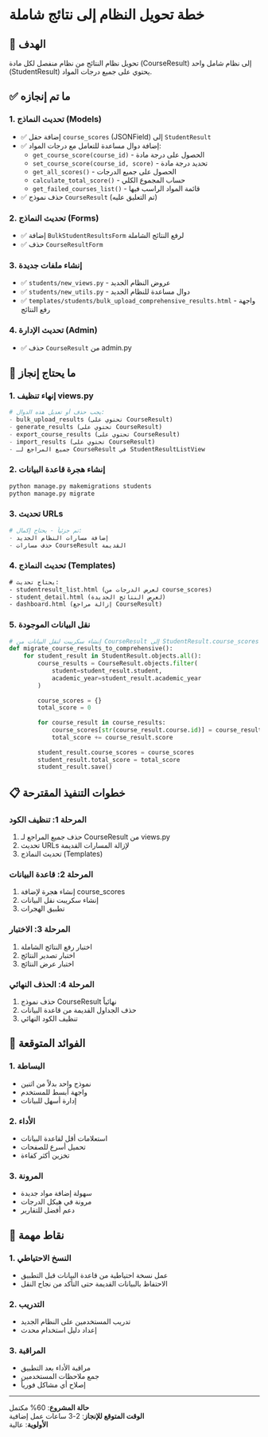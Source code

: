 # خطة تحويل النظام إلى نتائج شاملة

## 🎯 الهدف
تحويل نظام النتائج من نظام منفصل لكل مادة (CourseResult) إلى نظام شامل واحد (StudentResult) يحتوي على جميع درجات المواد.

## ✅ ما تم إنجازه

### 1. **تحديث النماذج (Models)**
- ✅ إضافة حقل `course_scores` (JSONField) إلى `StudentResult`
- ✅ إضافة دوال مساعدة للتعامل مع درجات المواد:
  - `get_course_score(course_id)` - الحصول على درجة مادة
  - `set_course_score(course_id, score)` - تحديد درجة مادة
  - `get_all_scores()` - الحصول على جميع الدرجات
  - `calculate_total_score()` - حساب المجموع الكلي
  - `get_failed_courses_list()` - قائمة المواد الراسب فيها
- ✅ حذف نموذج `CourseResult` (تم التعليق عليه)

### 2. **تحديث النماذج (Forms)**
- ✅ إضافة `BulkStudentResultsForm` لرفع النتائج الشاملة
- ✅ حذف `CourseResultForm`

### 3. **إنشاء ملفات جديدة**
- ✅ `students/new_views.py` - عروض النظام الجديد
- ✅ `students/new_utils.py` - دوال مساعدة للنظام الجديد
- ✅ `templates/students/bulk_upload_comprehensive_results.html` - واجهة رفع النتائج

### 4. **تحديث الإدارة (Admin)**
- ✅ حذف `CourseResult` من admin.py

## 🔄 ما يحتاج إنجاز

### 1. **إنهاء تنظيف views.py**
```python
# يجب حذف أو تعديل هذه الدوال:
- bulk_upload_results (تحتوي على CourseResult)
- generate_results (تحتوي على CourseResult) 
- export_course_results (تحتوي على CourseResult)
- import_results (تحتوي على CourseResult)
- جميع المراجع لـ CourseResult في StudentResultListView
```

### 2. **إنشاء هجرة قاعدة البيانات**
```bash
python manage.py makemigrations students
python manage.py migrate
```

### 3. **تحديث URLs**
```python
# تم جزئياً - يحتاج إكمال:
- إضافة مسارات النظام الجديد
- حذف مسارات CourseResult القديمة
```

### 4. **تحديث النماذج (Templates)**
```html
# يحتاج تحديث:
- studentresult_list.html (لعرض الدرجات من course_scores)
- student_detail.html (لعرض النتائج الجديدة)
- dashboard.html (إزالة مراجع CourseResult)
```

### 5. **نقل البيانات الموجودة**
```python
# إنشاء سكريبت لنقل البيانات من CourseResult إلى StudentResult.course_scores
def migrate_course_results_to_comprehensive():
    for student_result in StudentResult.objects.all():
        course_results = CourseResult.objects.filter(
            student=student_result.student,
            academic_year=student_result.academic_year
        )
        
        course_scores = {}
        total_score = 0
        
        for course_result in course_results:
            course_scores[str(course_result.course.id)] = course_result.score
            total_score += course_result.score
        
        student_result.course_scores = course_scores
        student_result.total_score = total_score
        student_result.save()
```

## 📋 خطوات التنفيذ المقترحة

### المرحلة 1: تنظيف الكود
1. حذف جميع المراجع لـ CourseResult من views.py
2. تحديث URLs لإزالة المسارات القديمة
3. تحديث النماذج (Templates)

### المرحلة 2: قاعدة البيانات
1. إنشاء هجرة لإضافة course_scores
2. إنشاء سكريبت نقل البيانات
3. تطبيق الهجرات

### المرحلة 3: الاختبار
1. اختبار رفع النتائج الشاملة
2. اختبار تصدير النتائج
3. اختبار عرض النتائج

### المرحلة 4: الحذف النهائي
1. حذف نموذج CourseResult نهائياً
2. حذف الجداول القديمة من قاعدة البيانات
3. تنظيف الكود النهائي

## 🎯 الفوائد المتوقعة

### 1. **البساطة**
- نموذج واحد بدلاً من اثنين
- واجهة أبسط للمستخدم
- إدارة أسهل للبيانات

### 2. **الأداء**
- استعلامات أقل لقاعدة البيانات
- تحميل أسرع للصفحات
- تخزين أكثر كفاءة

### 3. **المرونة**
- سهولة إضافة مواد جديدة
- مرونة في هيكل الدرجات
- دعم أفضل للتقارير

## 🚨 نقاط مهمة

### 1. **النسخ الاحتياطي**
- عمل نسخة احتياطية من قاعدة البيانات قبل التطبيق
- الاحتفاظ بالبيانات القديمة حتى التأكد من نجاح النقل

### 2. **التدريب**
- تدريب المستخدمين على النظام الجديد
- إعداد دليل استخدام محدث

### 3. **المراقبة**
- مراقبة الأداء بعد التطبيق
- جمع ملاحظات المستخدمين
- إصلاح أي مشاكل فورياً

---
**حالة المشروع**: 60% مكتمل  
**الوقت المتوقع للإنجاز**: 2-3 ساعات عمل إضافية  
**الأولوية**: عالية
